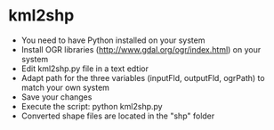 # kml2shp
- You need to have Python installed on your system
- Install OGR libraries (http://www.gdal.org/ogr/index.html) on your system
- Edit kml2shp.py file in a text edtior
- Adapt path for the three variables (inputFld, outputFld, ogrPath) to match your own system
- Save your changes
- Execute the script: python kml2shp.py
- Converted shape files are located in the "shp" folder
